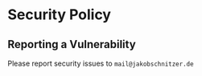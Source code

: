 # Security Policy

## Reporting a Vulnerability

Please report security issues to `mail@jakobschnitzer.de`
